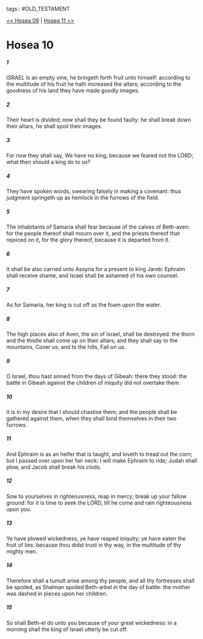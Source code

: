 tags:: #OLD_TESTAMENT

[<< Hosea 09](OLD_TESTAMENT/28_Hosea/Hosea_09.md) | [Hosea 11 >>](OLD_TESTAMENT/28_Hosea/Hosea_11.md)

# Hosea 10

##### 1

ISRAEL is an empty vine, he bringeth forth fruit unto himself: according to the multitude of his fruit he hath increased the altars; according to the goodness of his land they have made goodly images.

##### 2

Their heart is divided; now shall they be found faulty: he shall break down their altars, he shall spoil their images.

##### 3

For now they shall say, We have no king, because we feared not the LORD; what then should a king do to us?

##### 4

They have spoken words, swearing falsely in making a covenant: thus judgment springeth up as hemlock in the furrows of the field.

##### 5

The inhabitants of Samaria shall fear because of the calves of Beth-aven: for the people thereof shall mourn over it, and the priests thereof that rejoiced on it, for the glory thereof, because it is departed from it.

##### 6

It shall be also carried unto Assyria for a present to king Jareb: Ephraim shall receive shame, and Israel shall be ashamed of his own counsel.

##### 7

As for Samaria, her king is cut off as the foam upon the water.

##### 8

The high places also of Aven, the sin of Israel, shall be destroyed: the thorn and the thistle shall come up on their altars; and they shall say to the mountains, Cover us; and to the hills, Fall on us.

##### 9

O Israel, thou hast sinned from the days of Gibeah: there they stood: the battle in Gibeah against the children of iniquity did not overtake them.

##### 10

It is in my desire that I should chastise them; and the people shall be gathered against them, when they shall bind themselves in their two furrows.

##### 11

And Ephraim is as an heifer that is taught, and loveth to tread out the corn; but I passed over upon her fair neck: I will make Ephraim to ride; Judah shall plow, and Jacob shall break his clods.

##### 12

Sow to yourselves in righteousness, reap in mercy; break up your fallow ground: for it is time to seek the LORD, till he come and rain righteousness upon you.

##### 13

Ye have plowed wickedness, ye have reaped iniquity; ye have eaten the fruit of lies: because thou didst trust in thy way, in the multitude of thy mighty men.

##### 14

Therefore shall a tumult arise among thy people, and all thy fortresses shall be spoiled, as Shalman spoiled Beth-arbel in the day of battle: the mother was dashed in pieces upon her children.

##### 15

So shall Beth-el do unto you because of your great wickedness: in a morning shall the king of Israel utterly be cut off.
